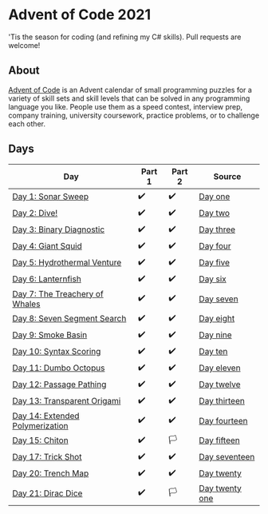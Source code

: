 ﻿ # Advent of Code 2021

 'Tis the season for coding (and refining my C# skills). Pull requests are welcome!

 ## About
 [Advent of Code](https://adventofcode.com) is an Advent calendar of small programming puzzles for a variety of skill sets and skill levels that can be solved in any programming language you like. People use them as a speed contest, interview prep, company training, university coursework, practice problems, or to challenge each other.

 ## Days

 Day|Part 1|Part 2|Source
 -|-|-|-|
[Day 1: Sonar Sweep](https://adventofcode.com/2021/day/1)|✔️|✔️|[Day one](https://github.com/hlim29/AdventOfCode2021/blob/master/Days/DayOne.cs)|
[Day 2: Dive!](https://adventofcode.com/2021/day/2)|✔️|✔️|[Day two](https://github.com/hlim29/AdventOfCode2021/blob/master/Days/DayTwo.cs)|
[Day 3: Binary Diagnostic](https://adventofcode.com/2021/day/3)|✔️|✔️|[Day three](https://github.com/hlim29/AdventOfCode2021/blob/master/Days/DayThree.cs)|
[Day 4: Giant Squid](https://adventofcode.com/2021/day/4)|✔️|✔️|[Day four](https://github.com/hlim29/AdventOfCode2021/blob/master/Days/DayFour.cs)|
[Day 5: Hydrothermal Venture](https://adventofcode.com/2021/day/5)|✔️|✔️|[Day five](https://github.com/hlim29/AdventOfCode2021/blob/master/Days/DayFive.cs)|
[Day 6: Lanternfish](https://adventofcode.com/2021/day/6)|✔️|✔️|[Day six](https://github.com/hlim29/AdventOfCode2021/blob/master/Days/DaySix.cs)|
[Day 7: The Treachery of Whales](https://adventofcode.com/2021/day/7)|✔️|✔️|[Day seven](https://github.com/hlim29/AdventOfCode2021/blob/master/Days/DaySeven.cs)|
[Day 8: Seven Segment Search](https://adventofcode.com/2021/day/8)|✔️|✔️|[Day eight](https://github.com/hlim29/AdventOfCode2021/blob/master/Days/DayEight.cs)|
[Day 9: Smoke Basin](https://adventofcode.com/2021/day/9)|✔️|✔️|[Day nine](https://github.com/hlim29/AdventOfCode2021/blob/master/Days/DayNine.cs)|
[Day 10: Syntax Scoring](https://adventofcode.com/2021/day/10)|✔️|✔️|[Day ten](https://github.com/hlim29/AdventOfCode2021/blob/master/Days/DayTen.cs)|
[Day 11: Dumbo Octopus](https://adventofcode.com/2021/day/11)|✔️|✔️|[Day eleven](https://github.com/hlim29/AdventOfCode2021/blob/master/Days/DayEleven.cs)|
[Day 12: Passage Pathing](https://adventofcode.com/2021/day/12)|✔️|✔️|[Day twelve](https://github.com/hlim29/AdventOfCode2021/blob/master/Days/DayTwelve.cs)|
[Day 13: Transparent Origami](https://adventofcode.com/2021/day/13)|✔️|✔️|[Day thirteen](https://github.com/hlim29/AdventOfCode2021/blob/master/Days/DayThirteen.cs)|
[Day 14: Extended Polymerization](https://adventofcode.com/2021/day/14)|✔️|✔️|[Day fourteen](https://github.com/hlim29/AdventOfCode2021/blob/master/Days/DayFourteen.cs)|
[Day 15: Chiton](https://adventofcode.com/2021/day/15)|✔️|🏳️|[Day fifteen](https://github.com/hlim29/AdventOfCode2021/blob/master/Days/DayFifteen.cs)|
[Day 17: Trick Shot](https://adventofcode.com/2021/day/17)|✔️|✔️|[Day seventeen](https://github.com/hlim29/AdventOfCode2021/blob/master/Days/DaySeventeen.cs)|
[Day 20: Trench Map](https://adventofcode.com/2021/day/20)|✔️|✔️|[Day twenty](https://github.com/hlim29/AdventOfCode2021/blob/master/Days/DayTwenty.cs)|
[Day 21: Dirac Dice](https://adventofcode.com/2021/day/21)|✔️|🏳️|[Day twenty one](https://github.com/hlim29/AdventOfCode2021/blob/master/Days/DayTwentyOne.cs)|
